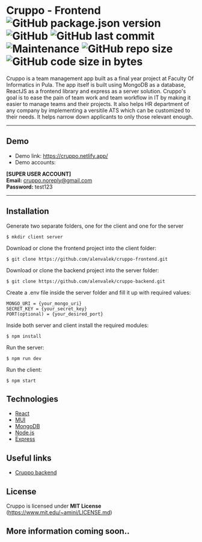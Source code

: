 # Cruppo - Frontend ![GitHub package.json version](https://img.shields.io/github/package-json/v/alenvalek/cruppo-frontend) ![GitHub](https://img.shields.io/github/license/alenvalek/cruppo-frontend) ![GitHub last commit](https://img.shields.io/github/last-commit/alenvalek/cruppo-frontend) ![Maintenance](https://img.shields.io/maintenance/yes/2022) ![GitHub repo size](https://img.shields.io/github/repo-size/alenvalek/cruppo-frontend) ![GitHub code size in bytes](https://img.shields.io/github/languages/code-size/alenvalek/cruppo-frontend)
Cruppo is a team management app built as a final year project at Faculty Of Informatics in Pula. The app itself is built using MongoDB as a database, ReactJS as a frontend library and express as a server solution. Cruppo's goal is to ease the pain of team work and team workflow in IT by making it easier to manage teams and their projects. It also helps HR department of any company by implementing a versitile ATS which can be customized to their needs. It helps narrow down applicants to only those relevant enough. 
***
## Demo
* Demo link: https://cruppo.netlify.app/
* Demo accounts: 

**[SUPER USER ACCOUNT]**<br>
**Email:** cruppo.noreply@gmail.com <br>
**Password:** test123

***
## Installation
Generate two separate folders, one for the client and one for the server
```
$ mkdir client server
```

Download or clone the frontend project into the client folder: 
```
$ git clone https://github.com/alenvalek/cruppo-frontend.git
```

Download or clone the backend project into the server folder:
```
$ git clone https://github.com/alenvalek/cruppo-backend.git
```

Create a .env file inside the server folder and fill it up with required values:
```
MONGO_URI = {your_mongo_uri}
SECRET_KEY = {your_secret_key}
PORT(optional) = {your_desired_port}
```

Inside both server and client install the required modules: 
```
$ npm install
```

Run the server:
```
$ npm run dev
```

Run the client:
```
$ npm start
```
## Technologies
+ [React](https://reactjs.org/)
+ [MUI](https://mui.com)
+ [MongoDB](https://www.mongodb.com)
+ [Node.js](https://nodejs.org/)
+ [Express](https://expressjs.com)

## Useful links
+ [Cruppo backend](https://github.com/alenvalek/cruppo-backend)

## License
Cruppo is licensed under **MIT License** (https://www.mit.edu/~amini/LICENSE.md)

## More information coming soon..
